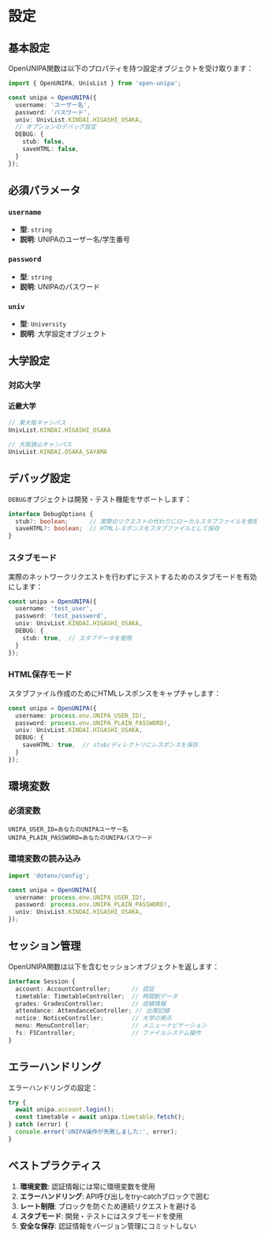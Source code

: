 # 設定

## 基本設定

OpenUNIPA関数は以下のプロパティを持つ設定オブジェクトを受け取ります：

```typescript
import { OpenUNIPA, UnivList } from 'open-unipa';

const unipa = OpenUNIPA({
  username: 'ユーザー名',
  password: 'パスワード',
  univ: UnivList.KINDAI.HIGASHI_OSAKA,
  // オプションのデバッグ設定
  DEBUG: {
    stub: false,
    saveHTML: false,
  }
});
```

## 必須パラメータ

### `username`
- **型**: `string`
- **説明**: UNIPAのユーザー名/学生番号

### `password`
- **型**: `string`
- **説明**: UNIPAのパスワード

### `univ`
- **型**: `University`
- **説明**: 大学設定オブジェクト

## 大学設定

### 対応大学

#### 近畿大学

```typescript
// 東大阪キャンパス
UnivList.KINDAI.HIGASHI_OSAKA

// 大阪狭山キャンパス  
UnivList.KINDAI.OSAKA_SAYAMA
```

## デバッグ設定

`DEBUG`オブジェクトは開発・テスト機能をサポートします：

```typescript
interface DebugOptions {
  stub?: boolean;      // 実際のリクエストの代わりにローカルスタブファイルを使用
  saveHTML?: boolean;  // HTMLレスポンスをスタブファイルとして保存
}
```

### スタブモード

実際のネットワークリクエストを行わずにテストするためのスタブモードを有効にします：

```typescript
const unipa = OpenUNIPA({
  username: 'test_user',
  password: 'test_password',
  univ: UnivList.KINDAI.HIGASHI_OSAKA,
  DEBUG: {
    stub: true,  // スタブデータを使用
  }
});
```

### HTML保存モード

スタブファイル作成のためにHTMLレスポンスをキャプチャします：

```typescript
const unipa = OpenUNIPA({
  username: process.env.UNIPA_USER_ID!,
  password: process.env.UNIPA_PLAIN_PASSWORD!,
  univ: UnivList.KINDAI.HIGASHI_OSAKA,
  DEBUG: {
    saveHTML: true,  // stub/ディレクトリにレスポンスを保存
  }
});
```

## 環境変数

### 必須変数

```env
UNIPA_USER_ID=あなたのUNIPAユーザー名
UNIPA_PLAIN_PASSWORD=あなたのUNIPAパスワード
```

### 環境変数の読み込み

```typescript
import 'dotenv/config';

const unipa = OpenUNIPA({
  username: process.env.UNIPA_USER_ID!,
  password: process.env.UNIPA_PLAIN_PASSWORD!,
  univ: UnivList.KINDAI.HIGASHI_OSAKA,
});
```

## セッション管理

OpenUNIPA関数は以下を含むセッションオブジェクトを返します：

```typescript
interface Session {
  account: AccountController;      // 認証
  timetable: TimetableController;  // 時間割データ
  grades: GradesController;        // 成績情報
  attendance: AttendanceController; // 出席記録
  notice: NoticeController;        // 大学の掲示
  menu: MenuController;            // メニューナビゲーション
  fs: FSController;                // ファイルシステム操作
}
```

## エラーハンドリング

エラーハンドリングの設定：

```typescript
try {
  await unipa.account.login();
  const timetable = await unipa.timetable.fetch();
} catch (error) {
  console.error('UNIPA操作が失敗しました:', error);
}
```

## ベストプラクティス

1. **環境変数**: 認証情報には常に環境変数を使用
2. **エラーハンドリング**: API呼び出しをtry-catchブロックで囲む
3. **レート制限**: ブロックを防ぐため連続リクエストを避ける
4. **スタブモード**: 開発・テストにはスタブモードを使用
5. **安全な保存**: 認証情報をバージョン管理にコミットしない